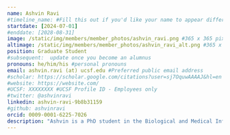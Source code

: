 ```yaml
---
name: Ashvin Ravi
#timeline_name: #Fill this out if you'd like your name to appear differently on the Timeline.
startdate: [2024-07-01]
#enddate: [2028-08-31]
image: /static/img/members/member_photos/ashvin_ravi.png #365 x 365 pixels, 72 dpi
altimage: /static/img/members/member_photos/ashvin_ravi_alt.png #365 x 365 pixels, 72 dpi
position: Graduate Student
#subsequent:  update once you become an alumnus
pronouns: he/him/his #personal pronouns
email: ashvin.ravi (at) ucsf.edu #Preferred public email address
#scholar: https://scholar.google.com/citations?user=sj7OquwAAAAJ&hl=en #Google Scholar User ID
#website: https://website.com/
#UCSF: XXXXXXXX #UCSF Profile ID - Employees only
#twitter: @ashvinravi
linkedin: ashvin-ravi-9b8b31159
#github: ashvinravi
orcid: 0009-0001-6225-7026
description: "Ashvin is a PhD student in the Biological and Medical Informatics (BMI) program at UCSF. He graduated from UC Berkeley with a Bachelor’s in Molecular and Cellular Biology and a minor in Data Science. His work focuses on leveraging machine learning models to examine how noncoding variants drive changes in gene expression and genetic liability in the context of rare disorders. Outside of lab, he enjoys running, making music, hiking, and exploring new spots in San Francisco."
---
```

